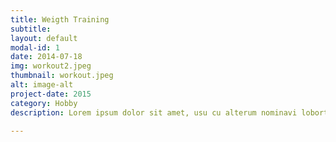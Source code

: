 ```yaml
---
title: Weigth Training
subtitle: 
layout: default
modal-id: 1
date: 2014-07-18
img: workout2.jpeg
thumbnail: workout.jpeg
alt: image-alt
project-date: 2015
category: Hobby
description: Lorem ipsum dolor sit amet, usu cu alterum nominavi lobortis. At duo novum diceret. Tantas apeirian vix et, usu sanctus postulant inciderint ut, populo diceret necessitatibus in vim. Cu eum dicam feugiat noluisse.

---
```

